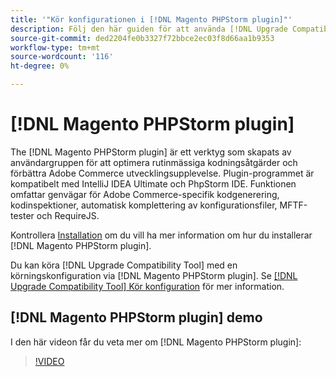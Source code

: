 ```yaml
---
title: '"Kör konfigurationen i [!DNL Magento PHPStorm plugin]"'
description: Följ den här guiden för att använda [!DNL Upgrade Compatibility Tool] inom [!DNL Magento PHPStorm plugin].
source-git-commit: ded2204fe0b3327f72bbce2ec03f8d66aa1b9353
workflow-type: tm+mt
source-wordcount: '116'
ht-degree: 0%

---
```



# [!DNL Magento PHPStorm plugin]

The [!DNL Magento PHPStorm plugin] är ett verktyg som skapats av användargruppen för att optimera rutinmässiga kodningsåtgärder och förbättra Adobe Commerce utvecklingsupplevelse. Plugin-programmet är kompatibelt med IntelliJ IDEA Ultimate och PhpStorm IDE. Funktionen omfattar genvägar för Adobe Commerce-specifik kodgenerering, kodinspektioner, automatisk komplettering av konfigurationsfiler, MFTF-tester och RequireJS.

Kontrollera [Installation](https://devdocs.magento.com/guides/v2.4/ext-best-practices/phpstorm/installation.html) om du vill ha mer information om hur du installerar [!DNL Magento PHPStorm plugin].

Du kan köra [!DNL Upgrade Compatibility Tool] med en körningskonfiguration via [!DNL Magento PHPStorm plugin]. Se [[!DNL Upgrade Compatibility Tool] Kör konfiguration](https://devdocs.magento.com/guides/v2.3/ext-best-practices/phpstorm/uct-run-configuration.html) för mer information.

## [!DNL Magento PHPStorm plugin] demo

I den här videon får du veta mer om [!DNL Magento PHPStorm plugin]:

>[!VIDEO](https://video.tv.adobe.com/v/340150?quality=12)
